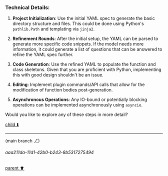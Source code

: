 ### Technical Details:

1. **Project Initialization**: Use the initial YAML spec to generate the basic directory structure and files. This could be done using Python's `pathlib.Path` and templating via `jinja2`.
  
2. **Refinement Rounds**: After the initial setup, the YAML can be parsed to generate more specific code snippets. If the model needs more information, it could generate a list of questions that can be answered to refine the YAML spec further.
  
3. **Code Generation**: Use the refined YAML to populate the function and class skeletons. Given that you are proficient with Python, implementing this with good design shouldn't be an issue.

4. **Editing**: Implement plugin commands/API calls that allow for the modification of function bodies post-generation.

5. **Asynchronous Operations**: Any IO-bound or potentially blocking operations can be implemented asynchronously using `asyncio`.

Would you like to explore any of these steps in more detail?

[child ⬇️](#aaa211da-11d1-42b0-b243-8b5317275494)

---

(main branch ⎇)
###### aaa211da-11d1-42b0-b243-8b5317275494
[parent ⬆️](#fe9b346a-bb29-47a2-9d2c-46143833df8b)
